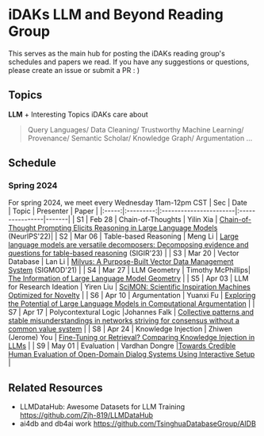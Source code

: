 # iDAKs LLM and Beyond Reading Group
This serves as the main hub for posting the iDAKs reading group's schedules and papers we read. If you have any suggestions or questions, please create an issue or submit a PR : )

## Topics
**LLM** + Interesting Topics iDAKs care about<br>
> Query Languages/ Data Cleaning/ Trustworthy Machine Learning/ Provenance/ Semantic Scholar/ Knowledge Graph/ Argumentation …

## Schedule
### Spring 2024
For spring 2024, we meet every Wednesday 11am-12pm CST
| Sec | Date&nbsp;&nbsp;&nbsp;&nbsp;&nbsp;    | Topic                 | Presenter       | Paper |
|:-----:|:---------:|:-----------------------|:----------------|-------|
| S1  | Feb 28  | Chain-of-Thoughts     | Yilin Xia       | [Chain-of-Thought Prompting Elicits Reasoning in Large Language Models](https://proceedings.neurips.cc/paper_files/paper/2022/file/9d5609613524ecf4f15af0f7b31abca4-Paper-Conference.pdf) (NeurIPS'22)|<!---end--->
| S2  | Mar 06  | Table-based Reasoning | Meng Li         | [Large language models are versatile decomposers: Decomposing evidence and questions for table-based reasoning](https://arxiv.org/pdf/2301.13808.pdf) (SIGIR'23) |  <!---end--->
| S3  | Mar 20  | Vector Database       | Lan Li          | [Milvus: A Purpose-Built Vector Data Management System](https://dl-acm-org.proxy2.library.illinois.edu/doi/10.1145/3448016.3457550) (SIGMOD'21)       | <!---end--->
| S4  | Mar 27  | LLM Geometry          | Timothy McPhillips| [The Information of Large Language Model Geometry](https://arxiv.org/abs/2402.03471)  | <!---end--->
| S5  | Apr 03  | LLM for Research Ideation | Yiren Liu   | [SciMON: Scientific Inspiration Machines Optimized for Novelty](https://arxiv.org/abs/2305.14259)          |<!---end--->
| S6  | Apr 10  | Argumentation        | Yuanxi Fu       | [Exploring the Potential of Large Language Models in Computational Argumentation](https://arxiv.org/abs/2311.09022)               |<!---end--->
| S7  | Apr 17  | Polycontextural Logic                  |Johannes Falk           | [Collective patterns and stable misunderstandings in networks striving for consensus without a common value system](https://www.nature.com/articles/s41598-022-06880-7)      |<!---end--->
| S8  | Apr 24  | Knowledge Injection  | Zhiwen (Jerome) You   | [Fine-Tuning or Retrieval? Comparing Knowledge Injection in LLMs](https://arxiv.org/abs/2312.05934)      |<!---end--->
| S9  | May 01  | Evaluation                  | Vardhan Dongre               |[Towards Credible Human Evaluation of Open-Domain Dialog Systems Using Interactive Setup](https://ojs.aaai.org/index.php/AAAI/article/view/26557)       |<!---end--->



## Related Resources
- LLMDataHub: Awesome Datasets for LLM Training https://github.com/Zjh-819/LLMDataHub
- ai4db and db4ai work https://github.com/TsinghuaDatabaseGroup/AIDB 
